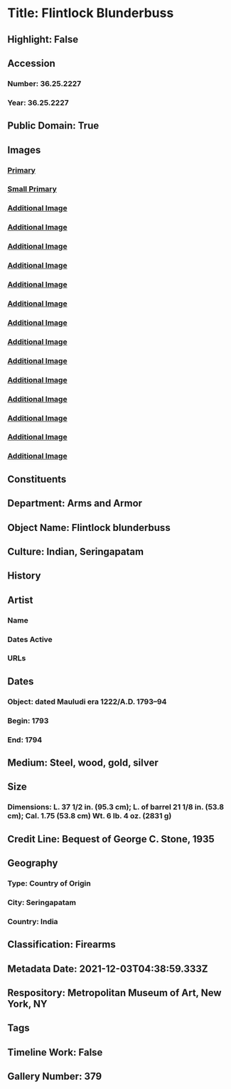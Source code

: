 # Title: Flintlock Blunderbuss
## Highlight: False
## Accession
### Number: 36.25.2227
### Year: 36.25.2227
## Public Domain: True
## Images
### [Primary](https://images.metmuseum.org/CRDImages/aa/original/DP165542.jpg)
### [Small Primary](https://images.metmuseum.org/CRDImages/aa/web-large/DP165542.jpg)
### [Additional Image](https://images.metmuseum.org/CRDImages/aa/original/DP219609.jpg)
### [Additional Image](https://images.metmuseum.org/CRDImages/aa/original/DP219610.jpg)
### [Additional Image](https://images.metmuseum.org/CRDImages/aa/original/DP219612.jpg)
### [Additional Image](https://images.metmuseum.org/CRDImages/aa/original/DP219613.jpg)
### [Additional Image](https://images.metmuseum.org/CRDImages/aa/original/DP219614.jpg)
### [Additional Image](https://images.metmuseum.org/CRDImages/aa/original/DP219611.jpg)
### [Additional Image](https://images.metmuseum.org/CRDImages/aa/original/36.25.2227_001apr2014.jpg)
### [Additional Image](https://images.metmuseum.org/CRDImages/aa/original/36.25.2227_005apr2014.jpg)
### [Additional Image](https://images.metmuseum.org/CRDImages/aa/original/36.25.2227_006apr2014.jpg)
### [Additional Image](https://images.metmuseum.org/CRDImages/aa/original/36.25.2227_007apr2014.jpg)
### [Additional Image](https://images.metmuseum.org/CRDImages/aa/original/36.25.2227_008apr2014.jpg)
### [Additional Image](https://images.metmuseum.org/CRDImages/aa/original/36.25.2227_011apr2014.jpg)
### [Additional Image](https://images.metmuseum.org/CRDImages/aa/original/36.25.2227_012apr2014.jpg)
### [Additional Image](https://images.metmuseum.org/CRDImages/aa/original/DP165541.jpg)
## Constituents
## Department: Arms and Armor
## Object Name: Flintlock blunderbuss
## Culture: Indian, Seringapatam
## History
## Artist
### Name
### Dates Active
### URLs
## Dates
### Object: dated Mauludi era 1222/A.D. 1793–94
### Begin: 1793
### End: 1794
## Medium: Steel, wood, gold, silver
## Size
### Dimensions: L. 37 1/2 in. (95.3 cm); L. of barrel 21 1/8 in. (53.8 cm); Cal. 1.75 (53.8 cm) Wt. 6 lb. 4 oz. (2831 g)
## Credit Line: Bequest of George C. Stone, 1935
## Geography
### Type: Country of Origin
### City: Seringapatam
### Country: India
## Classification: Firearms
## Metadata Date: 2021-12-03T04:38:59.333Z
## Respository: Metropolitan Museum of Art, New York, NY
## Tags
## Timeline Work: False
## Gallery Number: 379